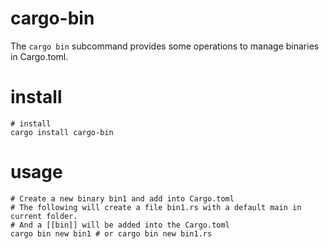 # cargo-bin

The `cargo bin` subcommand provides some operations to manage binaries in Cargo.toml.

# install

```shell script
# install
cargo install cargo-bin
```

# usage

```shell script
# Create a new binary bin1 and add into Cargo.toml
# The following will create a file bin1.rs with a default main in current folder.
# And a [[bin]] will be added into the Cargo.toml
cargo bin new bin1 # or cargo bin new bin1.rs
```